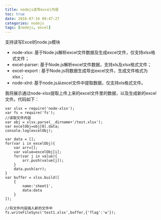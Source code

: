 ```yaml
---
title: nodejs读写excel内容
toc: true
date: 2016-07-16 09:47:27
categories: nodejs
tags: [nodejs, excel]
---
```


支持读写Excel的node.js模块

* node-xlsx: 基于Node.js解析excel文件数据及生成excel文件，仅支持xlsx格式文件；
* excel-parser: 基于Node.js解析excel文件数据，支持xls及xlsx格式文件；
* excel-export : 基于Node.js将数据生成导出excel文件，生成文件格式为xlsx；
* node-xlrd: 基于node.js从excel文件中提取数据，仅支持xls格式文件。

我将展示通过node-xlsx提取上传上来的excel文件里的数据，以及生成新的excel文件。代码如下：

```
var xlsx = require('node-xlsx');
var fs = require('fs');
//读取文件内容
var obj = xlsx.parse(__dirname+'/test.xlsx');
var excelObj=obj[0].data;
console.log(excelObj);

var data = [];
for(var i in excelObj){
    var arr=[];
    var value=excelObj[i];
    for(var j in value){
        arr.push(value[j]);
    }
    data.push(arr);
}
var buffer = xlsx.build([
    {
        name:'sheet1',
        data:data
    }        
]);

//将文件内容插入新的文件中
fs.writeFileSync('test1.xlsx',buffer,{'flag':'w'});
```